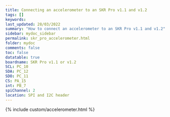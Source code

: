 ```yaml
---
title: Connecting an accelerometer to an SKR Pro v1.1 and v1.2
tags: []
keywords: 
last_updated: 28/03/2022
summary: "How to connect an accelerometer to an SKR Pro v1.1 and v1.2"
sidebar: mydoc_sidebar
permalink: skr_pro_accelerometer.html
folder: mydoc
comments: false
toc: false
datatable: true
boardname: SKR Pro v1.1 or v1.2
SCL: PC_10
SDA: PC_12
SDO: PC_11
CS: PA_15
int: PB_7
spiChannel: 2
location: SPI and I2C header
---
```


{% include custom/accelerometer.html %}
